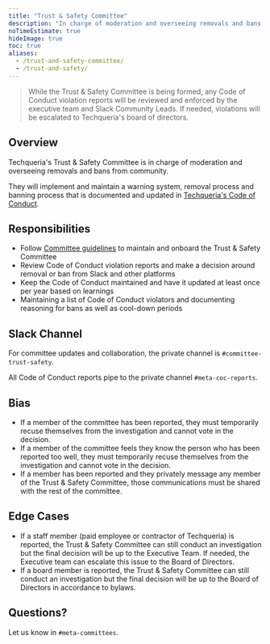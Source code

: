 ```yaml
---
title: "Trust & Safety Committee"
description: "In charge of moderation and overseeing removals and bans from community."
noTimeEstimate: true
hideImage: true
toc: true
aliases:
  - /trust-and-safety-committee/
  - /trust-and-safety/
---
```


> While the Trust & Safety Committee is being formed, any Code of Conduct violation reports will be reviewed and enforced by the executive team and Slack Community Leads. If needed, violations will be escalated to Techqueria's board of directors.

## Overview

Techqueria's Trust & Safety Committee is in charge of moderation and overseeing removals and bans from community.

They will implement and maintain a warning system, removal process and banning process that is documented and updated in [Techqueria's Code of Conduct](https://techqueria.org/code-of-conduct).

## Responsibilities

- Follow [Committee guidelines](https://techqueria.org/committees) to maintain and onboard the Trust & Safety Committee
- Review Code of Conduct violation reports and make a decision around removal or ban from Slack and other platforms
- Keep the Code of Conduct maintained and have it updated at least once per year based on learnings
- Maintaining a list of Code of Conduct violators and documenting reasoning for bans as well as cool-down periods

## Slack Channel

For committee updates and collaboration, the private channel is `#committee-trust-safety`.

All Code of Conduct reports pipe to the private channel `#meta-coc-reports`.

## Bias

- If a member of the committee has been reported, they must temporarily recuse themselves from the investigation and cannot vote in the decision.
- If a member of the committee feels they know the person who has been reported too well, they must temporarily recuse themselves from the investigation and cannot vote in the decision.
- If a member has been reported and they privately message any member of the Trust & Safety Committee, those communications must be shared with the rest of the committee.

## Edge Cases

- If a staff member (paid employee or contractor of Techqueria) is reported, the Trust & Safety Committee can still conduct an investigation but the final decision will be up to the Executive Team. If needed, the Executive team can escalate this issue to the Board of Directors.
- If a board member is reported, the Trust & Safety Committee can still conduct an investigation but the final decision will be up to the Board of Directors in accordance to bylaws.

## Questions?

Let us know in `#meta-committees`.
